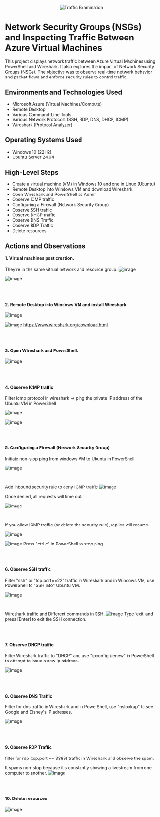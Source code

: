 <p align="center">
<img src="https://i.imgur.com/Ua7udoS.png" alt="Traffic Examination"/>
</p>

<h1>Network Security Groups (NSGs) and Inspecting Traffic Between Azure Virtual Machines</h1>
This project displays network traffic between Azure Virtual Machines using PowerShell and Wireshark. It also explores the impact of Network Security Groups (NSGs). The objective was to observe real-time network behavior and packet flows and enforce security rules to control traffic. <br />



<h2>Environments and Technologies Used</h2>

- Microsoft Azure (Virtual Machines/Compute)
- Remote Desktop
- Various Command-Line Tools
- Various Network Protocols (SSH, RDP, DNS, DHCP, ICMP)
- Wireshark (Protocol Analyzer)

<h2>Operating Systems Used </h2>

- Windows 10 (22H2)
- Ubuntu Server 24.04

<h2>High-Level Steps</h2>

- Create a virtual machine (VM) in Windows 10 and one in Linux (Ubuntu)
- Remote Desktop into Windows VM and download Wireshark
- Open Wireshark and PowerShell as Admin
- Observe ICMP traffic
- Configuring a Firewall (Network Security Group)
- Observe SSH traffic
- Observe DHCP traffic
- Observe DNS Traffic
- Observe RDP Traffic
- Delete resources

<h2>Actions and Observations</h2>

<h4>1. Virtual machines post creation.</h4>  

They're in the same vitrual network and resource group.
![image](https://github.com/user-attachments/assets/62aefcc0-132f-4cf4-aeda-0649cc3b3c48)

![image](https://github.com/user-attachments/assets/0a422f05-f364-41c3-baa0-02658e233d3b)

<br>
<br>

<h4>2. Remote Desktop into Windows VM and install Wireshark</h4>

![image](https://github.com/user-attachments/assets/b9793e80-f932-4b02-866b-609a00fa67f1)

![image](https://github.com/user-attachments/assets/9f1ed518-b69b-4079-bb7c-363ca3212bda)
https://www.wireshark.org/download.html

<br>
<br>

<h4>3. Open Wireshark and PowerShell.</h4>

![image](https://github.com/user-attachments/assets/f0e1b859-71b5-431c-bbc2-aae637ee445f)


<br>
<br>

<h4>4. Observe ICMP traffic</h4>

Filter icmp protocol in wireshark -> ping the private IP address of the Ubuntu VM in PowerShell

![image](https://github.com/user-attachments/assets/40b6f5f4-28fe-48cd-b57d-8aab656bfcb6) 

![image](https://github.com/user-attachments/assets/43bbf66c-d79f-4771-8047-e151a0c46443)

<br>
<br>

<h4>5. Configuring a Firewall (Network Security Group)</h4>

Initiate non-stop ping from windows VM to Ubuntu in PowerShell

![image](https://github.com/user-attachments/assets/1498dcd5-d8c6-4167-8ec6-7228c0fe51ef)

<br>

Add inbound security rule to deny ICMP traffic
![image](https://github.com/user-attachments/assets/faa82324-460d-481f-9d50-92e7caa170a5)

Once denied, all requests will time out.

![image](https://github.com/user-attachments/assets/5667e010-0486-45b7-9abf-79ca682332bc) 

<br>

If you allow ICMP traffic (or delete the security rule), replies will resume. 

![image](https://github.com/user-attachments/assets/cb35776f-11d1-42e9-ab7e-de893ec59b3a)

![image](https://github.com/user-attachments/assets/a7d8df4b-3991-40b2-8e54-b769cb4eea36)
Press "ctrl c" in PowerShell to stop ping.

<br>
<br>

<h4>6. Observe SSH traffic</h4>

Filter "ssh" or "tcp.port==22" traffic in Wireshark and in Windows VM, use PowerShell to "SSH into" Ubuntu VM.

![image](https://github.com/user-attachments/assets/a1cf2163-55ee-4ce8-8f37-0dc4708fae1f)

<br>

Wireshark traffic and Different commands in SSH.
![image](https://github.com/user-attachments/assets/a7b1b76f-e845-47d9-a12b-0737a862d325)
Type ‘exit’ and press [Enter] to exit the SSH connection.

<br>
<br>

<h4>7. Observe DHCP traffic</h4>

Filter Wireshark traffic to "DHCP" and use "ipconfig /renew" in PowerShell to attempt to issue a new ip address.

![image](https://github.com/user-attachments/assets/9575fbd2-1265-411f-ae5a-0c5b8c3d00f6)

<br>
<br>

<h4>8. Observe DNS Traffic</h4>

Filter for dns traffic in Wireshark and in PowerShell, use "nslookup" to see Google and Disney's IP adresses.

![image](https://github.com/user-attachments/assets/9abe62d7-a011-4f6e-9a56-91d0fc53cf98)

<br>
<br>

<h4>9. Observe RDP Traffic</h4>

filter for rdp (tcp.port == 3389) traffic in Wireshark and observe the spam.

It spams non-stop because it's constantly showing a livestream from one computer to another. 
![image](https://github.com/user-attachments/assets/f6a56c3f-d9bd-4ac7-af91-a54e41a164e1)

<br>
<br>

<h4>10. Delete resources</h4>

![image](https://github.com/user-attachments/assets/1f3130dc-e269-4852-8ad6-2030c3dcd899)






